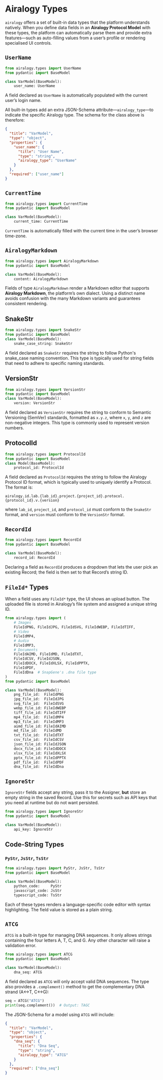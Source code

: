 # Airalogy Types

`airalogy` offers a set of built-in data types that the platform understands natively. When you define data fields in an **Airalogy Protocol Model** with these types, the platform can automatically parse them and provide extra features—such as auto-filling values from a user’s profile or rendering specialised UI controls.

## `UserName`

```python
from airalogy.types import UserName
from pydantic import BaseModel

class VarModel(BaseModel):
    user_name: UserName
```

A field declared as `UserName` is automatically populated with the current user’s login name.

All built-in types add an extra JSON-Schema attribute—`airalogy_type`—to indicate the specific Airalogy type. The schema for the class above is therefore:

```json
{
  "title": "VarModel",
  "type": "object",
  "properties": {
    "user_name": {
      "title": "User Name",
      "type": "string",
      "airalogy_type": "UserName"
    }
  },
  "required": ["user_name"]
}
```

## `CurrentTime`

```python
from airalogy.types import CurrentTime
from pydantic import BaseModel

class VarModel(BaseModel):
    current_time: CurrentTime
```

`CurrentTime` is automatically filled with the current time in the user’s browser time-zone.

## `AiralogyMarkdown`

```python
from airalogy.types import AiralogyMarkdown
from pydantic import BaseModel

class VarModel(BaseModel):
    content: AiralogyMarkdown
```

Fields of type `AiralogyMarkdown` render a Markdown editor that supports **Airalogy Markdown**, the platform’s own dialect. Using a distinct name avoids confusion with the many Markdown variants and guarantees consistent rendering.

## SnakeStr

```python
from airalogy.types import SnakeStr
from pydantic import BaseModel
class VarModel(BaseModel):
    snake_case_string: SnakeStr
```

A field declared as `SnakeStr` requires the string to follow Python's snake_case naming convention. This type is typically used for string fields that need to adhere to specific naming standards.

## VersionStr

```python
from airalogy.types import VersionStr
from pydantic import BaseModel
class VarModel(BaseModel):
    version: VersionStr
```

A field declared as `VersionStr` requires the string to conform to Semantic Versioning (SemVer) standards, formatted as `x.y.z`, where `x`, `y`, and `z` are non-negative integers. This type is commonly used to represent version numbers.

## ProtocolId

```python
from airalogy.types import ProtocolId
from pydantic import BaseModel
class Model(BaseModel):
    protocol_id: ProtocolId
```

A field declared as `ProtocolId` requires the string to follow the Airalogy Protocol ID format, which is typically used to uniquely identify a Protocol. The format is:

```
airalogy.id.lab.{lab_id}.project.{project_id}.protocol.{protocol_id}.v.{version}
```

where `lab_id`, `project_id`, and `protocol_id` must conform to the `SnakeStr` format, and `version` must conform to the `VersionStr` format.

## `RecordId`

```python
from airalogy.types import RecordId
from pydantic import BaseModel

class VarModel(BaseModel):
    record_id: RecordId
```

Declaring a field as `RecordId` produces a dropdown that lets the user pick an existing Record; the field is then set to that Record’s string ID.

## `FileId*` Types

When a field uses any `FileId*` type, the UI shows an upload button. The uploaded file is stored in Airalogy’s file system and assigned a unique string ID.

```python
from airalogy.types import (
    # Images
    FileIdPNG, FileIdJPG, FileIdSVG, FileIdWEBP, FileIdTIFF,
    # Video
    FileIdMP4,
    # Audio
    FileIdMP3,
    # Documents
    FileIdAIMD, FileIdMD, FileIdTXT,
    FileIdCSV, FileIdJSON,
    FileIdDOCX, FileIdXLSX, FileIdPPTX,
    FileIdPDF,
    FileIdDna  # SnapGene's .dna file type
)
from pydantic import BaseModel

class VarModel(BaseModel):
    png_file_id:  FileIdPNG
    jpg_file_id:  FileIdJPG
    svg_file_id:  FileIdSVG
    webp_file_id: FileIdWEBP
    tiff_file_id: FileIdTIFF
    mp4_file_id:  FileIdMP4
    mp3_file_id:  FileIdMP3
    aimd_file_id: FileIdAIMD
    md_file_id:   FileIdMD
    txt_file_id:  FileIdTXT
    csv_file_id:  FileIdCSV
    json_file_id: FileIdJSON
    docx_file_id: FileIdDOCX
    xlsx_file_id: FileIdXLSX
    pptx_file_id: FileIdPPTX
    pdf_file_id:  FileIdPDF
    dna_file_id:  FileIdDna
```

## `IgnoreStr`

`IgnoreStr` fields accept any string, pass it to the Assigner, **but** store an empty string in the saved Record.
Use this for secrets such as API keys that you need at runtime but do not want persisted.

```python
from airalogy.types import IgnoreStr
from pydantic import BaseModel

class VarModel(BaseModel):
    api_key: IgnoreStr
```

## Code-String Types

### `PyStr`, `JsStr`, `TsStr`

```python
from airalogy.types import PyStr, JsStr, TsStr
from pydantic import BaseModel

class VarModel(BaseModel):
    python_code:     PyStr
    javascript_code: JsStr
    typescript_code: TsStr
```

Each of these types renders a language-specific code editor with syntax highlighting.
The field value is stored as a plain string.

## `ATCG`

`ATCG` is a built-in type for managing DNA sequences. It only allows strings containing the four letters A, T, C, and G. Any other character will raise a validation error.

```python
from airalogy.types import ATCG
from pydantic import BaseModel

class VarModel(BaseModel):
    dna_seq: ATCG
```

A field declared as `ATCG` will only accept valid DNA sequences. The type also provides a `.complement()` method to get the complementary DNA strand (A<->T, C<->G):

```python
seq = ATCG("ATCG")
print(seq.complement())  # Output: TAGC
```

The JSON-Schema for a model using `ATCG` will include:

```json
{
  "title": "VarModel",
  "type": "object",
  "properties": {
    "dna_seq": {
      "title": "Dna Seq",
      "type": "string",
      "airalogy_type": "ATCG"
    }
  },
  "required": ["dna_seq"]
}
```
